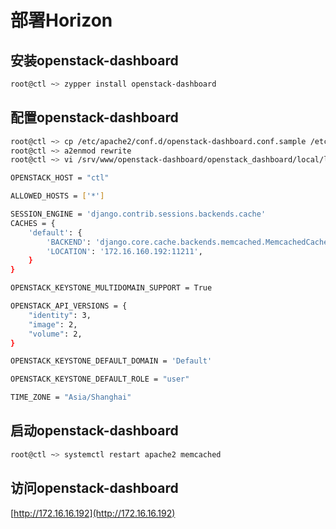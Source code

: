 # 部署Horizon

## 安装openstack-dashboard

```bash
root@ctl ~> zypper install openstack-dashboard
```

## 配置openstack-dashboard

```bash
root@ctl ~> cp /etc/apache2/conf.d/openstack-dashboard.conf.sample /etc/apache2/conf.d/openstack-dashboard.conf
root@ctl ~> a2enmod rewrite
root@ctl ~> vi /srv/www/openstack-dashboard/openstack_dashboard/local/local_settings.py

OPENSTACK_HOST = "ctl"

ALLOWED_HOSTS = ['*']

SESSION_ENGINE = 'django.contrib.sessions.backends.cache'
CACHES = {
    'default': {
        'BACKEND': 'django.core.cache.backends.memcached.MemcachedCache',
        'LOCATION': '172.16.160.192:11211',
    }
}

OPENSTACK_KEYSTONE_MULTIDOMAIN_SUPPORT = True

OPENSTACK_API_VERSIONS = {
    "identity": 3,
    "image": 2,
    "volume": 2,
}

OPENSTACK_KEYSTONE_DEFAULT_DOMAIN = 'Default'

OPENSTACK_KEYSTONE_DEFAULT_ROLE = "user"

TIME_ZONE = "Asia/Shanghai"
```

## 启动openstack-dashboard

```bash
root@ctl ~> systemctl restart apache2 memcached
```

## 访问openstack-dashboard

[http://172.16.16.192](http://172.16.16.192)